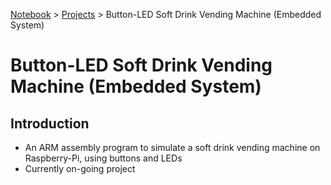 <a href="../">Notebook</a> > <a href="./">Projects</a> > Button-LED Soft Drink Vending Machine (Embedded System)

# Button-LED Soft Drink Vending Machine (Embedded System)



## Introduction

* An ARM assembly program to simulate a soft drink vending machine on Raspberry-Pi, using buttons and LEDs
* Currently on-going project
